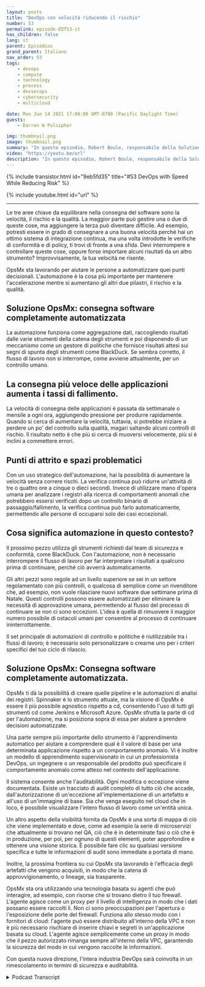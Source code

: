 ```yaml
---
layout: posts
title: "DevOps con velocità riducendo il rischio"
number: 53
permalink: episode-EDT53-it
has_children: false
lang: it
parent: Episódios
grand_parent: Italiano
nav_order: 53
tags:
    - devops
    - compute
    - technology
    - process
    - devsecops
    - cybersecurity
    - multicloud

date: Mon Jun 14 2021 17:00:00 GMT-0700 (Pacific Daylight Time)
guests:
    - Darren W Pulsipher

img: thumbnail.png
image: thumbnail.png
summary: "In questo episodio, Robert Boule, responsabile della Solution Engineering presso OpsMx, si unisce a Darren per parlare del miglioramento della velocità senza aumentare il rischio nel processo di DevOps. Le tre aree chiave da bilanciare nella consegna del software sono la velocità, il rischio e la qualità. La maggior parte può gestire una o due di queste cose, ma l'aggiunta della terza può diventare difficile. Ad esempio, potresti essere in grado di consegnare a velocità perché hai un ottimo sistema di continua distribuzione, ma una volta che introduci controlli di conformità e di politica, ti trovi di fronte a una sfida. Ti fermi e controlli queste cose, o forse acquisisci alcuni risultati da un altro strumento? Improvvisamente, la tua velocità ne risente."
video: "https://youtu.be/url"
description: "In questo episodio, Robert Boule, responsabile della Solution Engineering presso OpsMx, si unisce a Darren per parlare del miglioramento della velocità senza aumentare il rischio nel processo di DevOps. Le tre aree chiave da bilanciare nella consegna del software sono la velocità, il rischio e la qualità. La maggior parte può gestire una o due di queste cose, ma l'aggiunta della terza può diventare difficile. Ad esempio, potresti essere in grado di consegnare a velocità perché hai un ottimo sistema di continua distribuzione, ma una volta che introduci controlli di conformità e di politica, ti trovi di fronte a una sfida. Ti fermi e controlli queste cose, o forse acquisisci alcuni risultati da un altro strumento? Improvvisamente, la tua velocità ne risente."
---
```


<div>
{% include transistor.html id="9eb5fd35" title="#53 DevOps with Speed While Reducing Risk" %}

{% include youtube.html id="url" %}
</div>

---

Le tre aree chiave da equilibrare nella consegna del software sono la velocità, il rischio e la qualità. La maggior parte può gestire una o due di queste cose, ma aggiungere la terza può diventare difficile. Ad esempio, potresti essere in grado di consegnare a una buona velocità perché hai un ottimo sistema di integrazione continua, ma una volta introdotte le verifiche di conformità e di policy, ti trovi di fronte a una sfida. Devi interrompere e controllare queste cose, oppure forse importare alcuni risultati da un altro strumento? Improvvisamente, la tua velocità ne risente.

OpsMx sta lavorando per aiutare le persone a automatizzare quei punti decisionali. L'automazione è la cosa più importante per mantenere l'accelerazione mentre si aumentano gli altri due pilastri, il rischio e la qualità.

## Soluzione OpsMx: consegna software completamente automatizzata

La automazione funziona come aggregazione dati, raccogliendo risultati dalle varie strumenti della catena degli strumenti e poi disponendo di un meccanismo come un gestore di politiche che fornisce risultati attesi sui segni di spunta degli strumenti come BlackDuck. Se sembra corretto, il flusso di lavoro non si interrompe, come avviene attualmente, per un controllo umano.

## La consegna più veloce delle applicazioni aumenta i tassi di fallimento.

La velocità di consegna delle applicazioni è passata da settimanale o mensile a ogni ora, aggiungendo pressione per produrre rapidamente. Quando si cerca di aumentare la velocità, tuttavia, si potrebbe iniziare a perdere un po' del controllo sulla qualità, magari saltando alcuni controlli di rischio. Il risultato netto è che più si cerca di muoversi velocemente, più si è inclini a commettere errori.

## Punti di attrito e spazi problematici

Con un uso strategico dell'automazione, hai la possibilità di aumentare la velocità senza correre rischi. La verifica continua può ridurre un'attività di tre o quattro ore a cinque o dieci secondi. Invece di utilizzare mano d'opera umana per analizzare i registri alla ricerca di comportamenti anomali che potrebbero essersi verificati dopo un controllo binario di passaggio/fallimento, la verifica continua può farlo automaticamente, permettendo alle persone di occuparsi solo dei casi eccezionali.

## Cosa significa automazione in questo contesto?

Il prossimo pezzo utilizza gli strumenti richiesti dal team di sicurezza e conformità, come BlackDuck. Con l'automazione, non è necessario interrompere il flusso di lavoro per far interpretare i risultati a qualcuno prima di continuare, perché ciò avverrà automaticamente.

Gli altri pezzi sono regole ad un livello superiore se sei in un settore regolamentato con più controlli, o qualcosa di semplice come un rivenditore che, ad esempio, non vuole rilasciare nuovi software due settimane prima di Natale. Questi controlli possono essere automatizzati per eliminare la necessità di approvazione umana, permettendo al flusso del processo di continuare se non ci sono eccezioni. L'idea è quella di rimuovere il maggior numero possibile di ostacoli umani per consentire al processo di continuare ininterrottamente.

Il set principale di automazioni di controllo e politiche è riutilizzabile tra i flussi di lavoro; è necessario solo personalizzare o crearne uno per i criteri specifici del tuo ciclo di rilascio.

## Soluzione OpsMx: Consegna software completamente automatizzata.

OpsMx ti dà la possibilità di creare quelle pipeline e le automazioni di analisi dei registri. Spinnaker è lo strumento attuale, ma la visione di OpsMx è essere il più possibile agnostico rispetto a cd, consentendo l'uso di tutti gli strumenti cd come Jenkins e Microsoft Azure. OpsMx sfrutta la parte di cd per l'automazione, ma si posiziona sopra di essa per aiutare a prendere decisioni automatizzate.

Una parte sempre più importante dello strumento è l'apprendimento automatico per aiutare a comprendere qual è il valore di base per una determinata applicazione rispetto a un comportamento anomalo. Vi è inoltre un modello di apprendimento supervisionato in cui un professionista DevOps, un ingegnere o un responsabile del prodotto può specificare il comportamento anomalo come atteso nel contesto dell'applicazione.

Il sistema consente anche l'auditabilità. Ogni modifica o eccezione viene documentata. Esiste un tracciato di audit completo di tutto ciò che accade, dall'autorizzazione di un'eccezione all'implementazione di un artefatto e all'uso di un'immagine di base. Sia che venga eseguito nel cloud che in loco, è possibile visualizzare l'intero flusso di lavoro come un'entità unica.

Un altro aspetto della visibilità fornita da OpsMx è una sorta di mappa di ciò che viene implementato e dove, come ad esempio la serie di microservizi che attualmente si trovano nel QA, ciò che è in determinate fasi o ciò che è in produzione, per poi, per ognuno di questi elementi, poter approfondire e ottenere una visione storica. È possibile fare clic su qualsiasi versione specifica e tutte le informazioni di audit sono immediate a portata di mano.

Inoltre, la prossima frontiera su cui OpsMx sta lavorando è l'efficacia degli artefatti che vengono acquisiti, in modo che la catena di approvvigionamento, o lineage, sia trasparente.

OpsMx sta ora utilizzando una tecnologia basata su agenti che può interagire, ad esempio, con risorse che si trovano dietro il tuo firewall. L'agente agisce come un proxy per il livello di intelligenza in modo che i dati possano essere raccolti lì. Non ci sono preoccupazioni per l'apertura o l'esposizione delle porte del firewall. Funziona allo stesso modo con i fornitori di cloud: l'agente può essere distribuito all'interno della VPC e non è più necessario rischiare di inserire chiavi e segreti in un'applicazione basata su cloud. L'agente agisce semplicemente come un proxy in modo che il pezzo autorizzato rimanga sempre all'interno della VPC, garantendo la sicurezza del modo in cui vengono raccolte le informazioni.

Con questa nuova direzione, l'intera industria DevOps sarà coinvolta in un rimescolamento in termini di sicurezza e auditabilità.



<details>
<summary> Podcast Transcript </summary>

<p></p>

</details>

